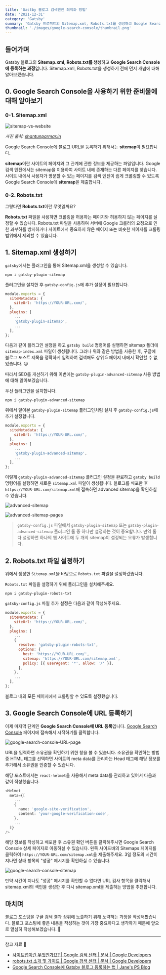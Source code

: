 ```yaml
---
title: 'Gastby 블로그 검색엔진 최적화 방법'
date: '2021-12-31'
category: 'Gatsby'
summary: 'Gatsby 프로젝트의 Sitemap.xml, Robots.txt를 생성하고 Google Search Console에 등록하는 과정입니다.'
thumbnail: './images/google-search-console/thumbnail.png'
---
```


## 들어가며

Gatsby 블로그의 **Sitemap.xml, Robots.txt를 생성**하고 **Google Search Console에 등록하는 과정**입니다. Sitemap.xml, Robots.txt을 생성하기 전에 먼저 개념에 대해 알아보겠습니다.

## 0. Google Search Console을 사용하기 위한 준비물에 대해 알아보기

### 0-1. Sitemap.xml

![sitemap-vs-website](./images/google-search-console/sitemap-vs-website.png)

<em>사진 출처: <a href="https://shantunparmar.in/how-to-create-an-dynamic-sitemap-for-wordpress-sites-do-your-own-seo" target="_blank" rel="noreferrer noopener" aria-label="sitemap-vs-website">shantunparmar.in</a></em>

Google Search Console에 블로그 URL을 등록하기 위해서는 **sitemap**이 필요합니다.

**sitemap**이란 사이트의 페이지와 그 관계에 관한 정보를 제공하는 파일입니다. Google 검색 엔진에서는 sitemap을 이용하여 사이트 내에 존재하는 다른 페이지를 찾습니다. 사이트 내에서 사용자가 방문할 수 있는 페이지를 검색 엔진이 쉽게 크롤링할 수 있도록 Google Search Console에 **sitemap**을 제출합니다.

### 0-2. Robots.txt

그렇다면 **Robots.txt**이란 무엇일까요?

**Robots.txt** 파일을 사용하면 크롤링을 허용하는 페이지와 허용하지 않는 페이지를 설정할 수 있습니다. Robots.txt 파일을 사용하여 서버에 Google 크롤러의 요청으로 인한 과부하를 방지하거나 사이트에서 중요하지 않은 페이지 또는 비슷한 페이지를 크롤링 범위에서 제외할 수 있습니다.

## 1. Sitemap.xml 생성하기

`gatsby`에서는 플러그인을 통해 Sitemap.xml을 생성할 수 있습니다.

```shell
npm i gatsby-plugin-sitemap
```

플러그인을 설치한 후 `gatsby-config.js`에 추가 설정이 필요합니다.

```js
module.exports = {
  siteMetadata: {
    siteUrl: 'https://YOUR-URL.com/',
  },
  plugins: [
    ...
    'gatsby-plugin-sitemap',
    ...
  ],
};
```

다음과 같이 플러그인 설정을 하고 `gatsby build` 명령어를 실행하면 sitemap 폴더에 `sitemap-index.xml` 파일이 생성됩니다. 그러나 위와 같은 방법을 사용한 후, 구글에 블로그 포스트 제목을 정확하게 입력하여 검색해도 상위 5 페이지 내에서 확인할 수 없었습니다. 😥

따라서 SEO를 개선하기 위해 이번에는 `gatsby-plugin-advanced-sitemap` 사용 방법에 대해 알아보겠습니다.

우선 플러그인을 설치합니다.

```shell
npm i gatsby-plugin-advanced-sitemap
```

위에서 알아본 `gatsby-plugin-sitemap` 플러그인처럼 설치 후 `gatsby-config.js`에 추가 설정합니다.

```js
module.exports = {
  siteMetadata: {
    siteUrl: 'https://YOUR-URL.com/',
  },
  plugins: [
    ...
    'gatsby-plugin-advanced-sitemap',
    ...
  ],
};
```

이렇게 `gatsby-plugin-advanced-sitemap` 플러그인 설정을 완료하고 `gatsby build` 명령어를 실행하면 새로운 `sitemap.xml` 파일이 생성됩니다. 블로그를 배포한 후 `https://YOUR-URL.com/sitemap.xml`에 접속하면 advanced sitemap을 확인하실 수 있습니다.

![advanced-sitemap](./images/google-search-console/advanced-sitemap.png)

![advanced-sitemap-pages](./images/google-search-console/advanced-sitemap-pages.png)

> `gatsby-config.js` 파일에서 `gatsby-plugin-sitemap` 또는 `gatsby-plugin-advanced-sitemap` 플러그인 둘 중 하나만 설정하는 것이 중요합니다. 만약 둘 다 설정하면 하나의 웹 사이트에 두 개의 sitemap이 설정되는 오류가 발생합니다.

## 2. Robots.txt 파일 설정하기

위에서 생성한 `Sitemap.xml`을 바탕으로 `Robots.txt` 파일을 설정하겠습니다.

`Robots.txt` 파일을 설정하기 위해 플러그인을 설치해주세요.

```shell
npm i gatsby-plugin-robots-txt
```

`gatsby-config.js` 파일 추가 설정은 다음과 같이 작성해주세요.

```js
module.exports = {
  siteMetadata: {
    siteUrl: 'https://YOUR-URL.com/',
  },
  plugins: [
    ...
    {
      resolve: 'gatsby-plugin-robots-txt',
      options: {
        host: 'https://YOUR-URL.com/',
        sitemap: 'https://YOUR-URL.com/sitemap.xml',
        policy: [{ userAgent: '*', allow: '/' }],
      },
    },
    ...
  ],
};
```

블로그 내의 모든 페이지에서 크롤링할 수 있도록 설정했습니다.

## 3. Google Search Console에 URL 등록하기

이제 마지막 단계인 **Google Search Console에 URL 등록**입니다. [Google Search Console](https://search.google.com/search-console/about) 페이지에 접속해서 시작하기를 클릭합니다.

![google-search-console-URL-page](./images/google-search-console/google-search-console-URL-page.png)

URL을 입력하면 소유권을 확인하기 위한 창을 볼 수 있습니다. 소유권을 확인하는 방법 중 HTML 태그를 선택하면 사이트의 meta data를 관리하는 Head 태그에 해당 정보를 추가해서 소유권을 인증할 수 있습니다.

해당 포스트에서는 `react-helmet`을 사용해서 meta data를 관리하고 있어서 다음과 같이 작성했습니다.

```ts
<Helmet
  meta={[
    ...
    {
      name: 'google-site-verification',
      content: 'your-google-verification-code',
    },
    ...
  ]}
/>
```

해당 정보를 작성하고 배포한 후 소유권 확인 버튼을 클릭해주시면 Google Search Console 상세 페이지로 이동하실 수 있습니다. 왼쪽 사이드바의 Sitemaps 페이지를 클릭하여 `https://YOUR-URL.com/sitemap.xml`을 제출해주세요. 3일 정도의 시간이 지나면 상태 항목의 "성공" 메시지를 확인하실 수 있습니다.

![google-search-console-sitemap](./images/google-search-console/google-search-console-sitemap.png)

만약 시간이 지나도 "성공" 메시지를 확인할 수 없다면 URL 검사 항목을 클릭해서 sitemap.xml의 색인을 생성한 후 다시 sitemap.xml을 제출하는 방법을 추천합니다.

## 마치며

블로그 포스팅을 구글 검색 결과 상위에 노출하기 위해 노력하는 과정을 작성해봤습니다. 블로그 포스팅에 좋은 내용을 작성하는 것이 가장 중요하다고 생각하기 때문에 앞으로 열심히 작성해보겠습니다. 📖

---

참고 자료 📩

- [사이트맵이란 무엇인가요? | Google 검색 센터 | 문서 | Google Developers](https://developers.google.com/search/docs/advanced/sitemaps/overview)
- [robots.txt 소개 및 가이드 | Google 검색 센터 | 문서 | Google Developers](https://developers.google.com/search/docs/advanced/robots/intro?hl=ko)
- [Google Search Console에 Gatsby 블로그 등록하는 법 | Jane's PS Blog](https://janeljs.github.io/blog/google-search-console)